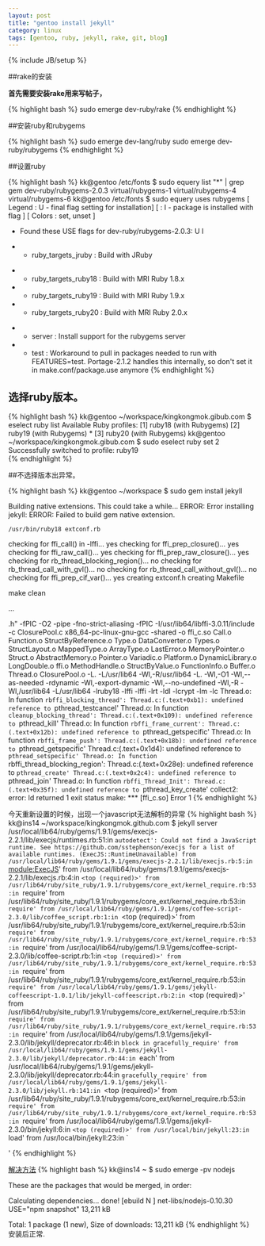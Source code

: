 ```yaml
---
layout: post
title: "gentoo install jekyll"
category: linux
tags: [gentoo, ruby, jekyll, rake, git, blog]
---
```

{% include JB/setup %}

##rake的安装

**首先需要安装rake用来写帖子，**

{% highlight bash %}
sudo emerge dev-ruby/rake
{% endhighlight %}

##安装ruby和rubygems

{% highlight bash %}
sudo emerge dev-lang/ruby
sudo emerge dev-ruby/rubygems
{% endhighlight %}

##设置ruby

{% highlight bash %}
kk@gentoo /etc/fonts $ sudo equery list "*" | grep gem
dev-ruby/rubygems-2.0.3
virtual/rubygems-1
virtual/rubygems-4
virtual/rubygems-6
kk@gentoo /etc/fonts $ sudo equery uses rubygems
[ Legend : U - final flag setting for installation]
[        : I - package is installed with flag     ]
[ Colors : set, unset                             ]
 * Found these USE flags for dev-ruby/rubygems-2.0.3:
 U I
 - - ruby_targets_jruby  : Build with JRuby
 + + ruby_targets_ruby18 : Build with MRI Ruby 1.8.x
 + + ruby_targets_ruby19 : Build with MRI Ruby 1.9.x
 + + ruby_targets_ruby20 : Build with MRI Ruby 2.0.x
 - - server              : Install support for the rubygems server
 - - test                : Workaround to pull in packages needed to run with FEATURES=test.
                           Portage-2.1.2 handles this internally, so don't set it in
                           make.conf/package.use anymore
{% endhighlight %}

## 选择ruby版本。

{% highlight bash %}
kk@gentoo ~/workspace/kingkongmok.gibub.com $ eselect ruby list
Available Ruby profiles:
  [1]   ruby18 (with Rubygems)
  [2]   ruby19 (with Rubygems) *
  [3]   ruby20 (with Rubygems)
kk@gentoo ~/workspace/kingkongmok.gibub.com $ sudo eselect ruby set 2
Successfully switched to profile:
  ruby19              
{% endhighlight %}

##不选择版本出异常。

{% highlight bash %}
kk@gentoo ~/workspace $ sudo gem install jekyll

Building native extensions.  This could take a while...
ERROR:  Error installing jekyll:
ERROR: Failed to build gem native extension.

    /usr/bin/ruby18 extconf.rb
checking for ffi_call() in -lffi... yes
checking for ffi_prep_closure()... yes
checking for ffi_raw_call()... yes
checking for ffi_prep_raw_closure()... yes
checking for rb_thread_blocking_region()... no
checking for rb_thread_call_with_gvl()... no
checking for rb_thread_call_without_gvl()... no
checking for ffi_prep_cif_var()... yes
creating extconf.h
creating Makefile

make  clean

...

.h\"    -fPIC -O2 -pipe -fno-strict-aliasing  -fPIC  -I/usr/lib64/libffi-3.0.11/include   -c ClosurePool.c
x86_64-pc-linux-gnu-gcc -shared -o ffi_c.so Call.o Function.o StructByReference.o Type.o DataConverter.o Types.o StructLayout.o MappedType.o ArrayType.o LastError.o MemoryPointer.o Struct.o AbstractMemory.o Pointer.o Variadic.o Platform.o DynamicLibrary.o LongDouble.o ffi.o MethodHandle.o StructByValue.o FunctionInfo.o Buffer.o Thread.o ClosurePool.o -L. -L/usr/lib64 -Wl,-R/usr/lib64 -L. -Wl,-O1 -Wl,--as-needed -rdynamic -Wl,-export-dynamic -Wl,--no-undefined     -Wl,-R -Wl,/usr/lib64 -L/usr/lib64 -lruby18 -lffi  -lffi  -lrt -ldl -lcrypt -lm   -lc
Thread.o: In function `rbffi_blocking_thread':
Thread.c:(.text+0xb1): undefined reference to `pthread_testcancel'
Thread.o: In function `cleanup_blocking_thread':
Thread.c:(.text+0x109): undefined reference to `pthread_kill'
Thread.o: In function `rbffi_frame_current':
Thread.c:(.text+0x12b): undefined reference to `pthread_getspecific'
Thread.o: In function `rbffi_frame_push':
Thread.c:(.text+0x18b): undefined reference to `pthread_getspecific'
Thread.c:(.text+0x1d4): undefined reference to `pthread_setspecific'
Thread.o: In function `rbffi_thread_blocking_region':
Thread.c:(.text+0x28e): undefined reference to `pthread_create'
Thread.c:(.text+0x2c4): undefined reference to `pthread_join'
Thread.o: In function `rbffi_Thread_Init':
Thread.c:(.text+0x35f): undefined reference to `pthread_key_create'
collect2: error: ld returned 1 exit status
make: *** [ffi_c.so] Error 1
{% endhighlight %}

今天重新设置的时候，出现一个javascript无法解析的异常
{% highlight bash %}
kk@ins14 ~/workspace/kingkongmok.github.com $ jekyll server
/usr/local/lib64/ruby/gems/1.9.1/gems/execjs-2.2.1/lib/execjs/runtimes.rb:51:in `autodetect': Could not find a JavaScript runtime. See https://github.com/sstephenson/execjs for a list of available runtimes. (ExecJS::RuntimeUnavailable)
    from /usr/local/lib64/ruby/gems/1.9.1/gems/execjs-2.2.1/lib/execjs.rb:5:in `<module:ExecJS>'
    from /usr/local/lib64/ruby/gems/1.9.1/gems/execjs-2.2.1/lib/execjs.rb:4:in `<top (required)>'
    from /usr/lib64/ruby/site_ruby/1.9.1/rubygems/core_ext/kernel_require.rb:53:in `require'
    from /usr/lib64/ruby/site_ruby/1.9.1/rubygems/core_ext/kernel_require.rb:53:in `require'
    from /usr/local/lib64/ruby/gems/1.9.1/gems/coffee-script-2.3.0/lib/coffee_script.rb:1:in `<top (required)>'
    from /usr/lib64/ruby/site_ruby/1.9.1/rubygems/core_ext/kernel_require.rb:53:in `require'
    from /usr/lib64/ruby/site_ruby/1.9.1/rubygems/core_ext/kernel_require.rb:53:in `require'
    from /usr/local/lib64/ruby/gems/1.9.1/gems/coffee-script-2.3.0/lib/coffee-script.rb:1:in `<top (required)>'
    from /usr/lib64/ruby/site_ruby/1.9.1/rubygems/core_ext/kernel_require.rb:53:in `require'
    from /usr/lib64/ruby/site_ruby/1.9.1/rubygems/core_ext/kernel_require.rb:53:in `require'
    from /usr/local/lib64/ruby/gems/1.9.1/gems/jekyll-coffeescript-1.0.1/lib/jekyll-coffeescript.rb:2:in `<top (required)>'
    from /usr/lib64/ruby/site_ruby/1.9.1/rubygems/core_ext/kernel_require.rb:53:in `require'
    from /usr/lib64/ruby/site_ruby/1.9.1/rubygems/core_ext/kernel_require.rb:53:in `require'
    from /usr/local/lib64/ruby/gems/1.9.1/gems/jekyll-2.3.0/lib/jekyll/deprecator.rb:46:in `block in gracefully_require'
    from /usr/local/lib64/ruby/gems/1.9.1/gems/jekyll-2.3.0/lib/jekyll/deprecator.rb:44:in `each'
    from /usr/local/lib64/ruby/gems/1.9.1/gems/jekyll-2.3.0/lib/jekyll/deprecator.rb:44:in `gracefully_require'
    from /usr/local/lib64/ruby/gems/1.9.1/gems/jekyll-2.3.0/lib/jekyll.rb:141:in `<top (required)>'
    from /usr/lib64/ruby/site_ruby/1.9.1/rubygems/core_ext/kernel_require.rb:53:in `require'
    from /usr/lib64/ruby/site_ruby/1.9.1/rubygems/core_ext/kernel_require.rb:53:in `require'
    from /usr/local/lib64/ruby/gems/1.9.1/gems/jekyll-2.3.0/bin/jekyll:6:in `<top (required)>'
    from /usr/local/bin/jekyll:23:in `load'
    from /usr/local/bin/jekyll:23:in `<main>'
{% endhighlight %}

[解决方法](http://jekyllrb.com/docs/troubleshooting/)
{% highlight bash %}
kk@ins14 ~ $ sudo emerge -pv nodejs

These are the packages that would be merged, in order:

Calculating dependencies... done!
[ebuild  N     ] net-libs/nodejs-0.10.30  USE="npm snapshot" 13,211 kB

Total: 1 package (1 new), Size of downloads: 13,211 kB
{% endhighlight %}
安装后正常.

